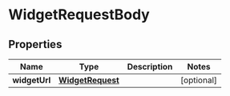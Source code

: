 

# WidgetRequestBody


## Properties

Name | Type | Description | Notes
------------ | ------------- | ------------- | -------------
**widgetUrl** | [**WidgetRequest**](WidgetRequest.md) |  |  [optional]



